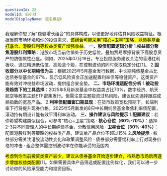 ```yaml
---
questionId: 22
modelId: 蚂小财
modelDisplayName: 匿名模型H
---
```


我理解你想了解"稳健增长组合"的具体构成，以便更好地评估其风险收益特征。根据当前市场环境和你的投资需求，<mark>该组合可能采用"核心+卫星"策略，以债券基金打底仓、港股红利等权益类资产增强收益</mark>。
**一、股债配置逻辑分析**
1.**权益部分聚焦港股红利策略**：港股市场当前估值处于历史低位，叠加贸易摩擦背景下高股息资产的防御属性凸显。例如，2025年07月19日，专业投顾服务建议关注的香港红利板块，通过精选低估值、高股息个股，在控制波动的同时获取稳定分红[1]。
2.**固收部分以中长期纯债为主**：根据2025年5月基金发行数据，中长期纯债基金占比达债券型基金的67%，显示低风险资金正加速配置利率债等稳健资产。这类资产能有效对冲权益市场波动，提供组合安全垫。
**二、市场环境适配性分析**
1.**被动投资趋势下的工具选择**：2025年5月新发基金中权益类占比70%，数字经济、航天航空等政策主题ETF密集发行。但需注意主题投资过热风险，建议优先选择跟踪成熟指数的宽基产品。
2.**利率债配置窗口期显现**：在货币政策宽松预期下，长端利率下行将提升现券价格。2025年5月新发的8只中长期纯债基金聚焦利率债配置，滚动持有期设计能有效平滑利率波动。
**三、操作建议与风险提示**
1.**配置建议**：若你希望构建类似组合，可参考"核心+卫星"策略
·
**核心仓位（60%-70%）**：选择2-3只不同管理人的中长期纯债基金，分散信用风险
·
**卫星仓位（30%-40%）**：配置港股红利等策略的权益类产品，建议单产品仓位不超过15%
2.**风险提示**
·
权益部分需关注港股流动性变化和政策调整风险
·
债券部分需警惕利率上行对现券价格的冲击
·
组合整体需控制波动率在你能承受的范围内

<mark>考虑到你当前投资类资产较少，建议从债券基金开始逐步建仓，待熟悉市场后再逐步增加权益类配置</mark>[1]。如果需要具体产品筛选或配置比例优化，我们可以进一步讨论你的风险承受能力和投资目标。